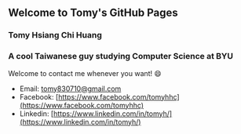 ## Welcome to Tomy's GitHub Pages

### Tomy Hsiang Chi Huang
### A cool Taiwanese guy studying Computer Science at BYU

<!--markdown-->
<!--For more details see [GitHub Flavored Markdown](https://guides.github.com/features/mastering-markdown/).-->


Welcome to contact me whenever you want! :smile:

* Email: [tomy830710@gmail.com](mailto:tomy830710@gmail.com)
* Facebook: [https://www.facebook.com/tomyhhc](https://www.facebook.com/tomyhhc)
* Linkedin: [https://www.linkedin.com/in/tomyh/](https://www.linkedin.com/in/tomyh/)

<!--bundle exec jekyll serve-->

